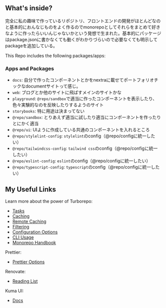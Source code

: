 ## What's inside?

完全に私の趣味で作っているリポジトリ、フロントエンドの開発がほとんどなのと基本的におんなじものをよく作るのでmonorepoとしてそれらをまとめて好きなように作ったらいいんじゃないかという発想で生まれた。基本的にパッケージはpackage.jsonに書かなくても動くがわかりづらいので必要なくても明示してpackageを追加している。

This Repo includes the following packages/apps:

### Apps and Packages

- `docs`: 自分で作ったコンポーネントとかをnextraに載せてポートフォリオチックなdocumentサイトって感じ。
- `web`: ブログとか他のサイトに飛ばすメインのサイトかな
- `playground`: `@repo/sandbox`で適当に作ったコンポーネントを表示したり、色々実験的なのを反映したりするようのサイト
- `storybooks`: 特に用途は決まってない
- `@repo/sandbox`: とりあえず適当に試したり適当にコンポーネントを作ったりとにかく適当
- `@repo/ui`: UIように作成している共通のコンポーネントを入れるところ
- `@repo/stylelint-config`: `stylelint`のconfig（@repo/configに統一したい）
- `@repo/tailwindcss-config`: `tailwind css`のconfig（@repo/configに統一したい）
- `@repo/eslint-config`: `eslint`のconfig（@repo/configに統一したい）
- `@repo/typescript-config`: `typescript`のconfig（@repo/configに統一したい）

## My Useful Links

Learn more about the power of Turborepo:

- [Tasks](https://turbo.build/repo/docs/core-concepts/monorepos/running-tasks)
- [Caching](https://turbo.build/repo/docs/core-concepts/caching)
- [Remote Caching](https://turbo.build/repo/docs/core-concepts/remote-caching)
- [Filtering](https://turbo.build/repo/docs/core-concepts/monorepos/filtering)
- [Configuration Options](https://turbo.build/repo/docs/reference/configuration)
- [CLI Usage](https://turbo.build/repo/docs/reference/command-line-reference)
- [Monorepo Handbook](https://turbo.build/repo/docs/handbook)

Prettier:

- [Prettier Options](https://prettier.io/docs/en/options)

Renovate:

- [Reading List](https://docs.renovatebot.com/reading-list/)

Kuma UI:

- [Docs](https://www.kuma-ui.com/docs)
